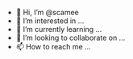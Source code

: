 - 👋 Hi, I’m @scamee
- 👀 I’m interested in ...
- 🌱 I’m currently learning ...
- 💞️ I’m looking to collaborate on ...
- 📫 How to reach me ...

<!---
scamee/scamee is a ✨ special ✨ repository because its `README.md` (this file) appears on your GitHub profile.
You can click the Preview link to take a look at your changes.
--->
